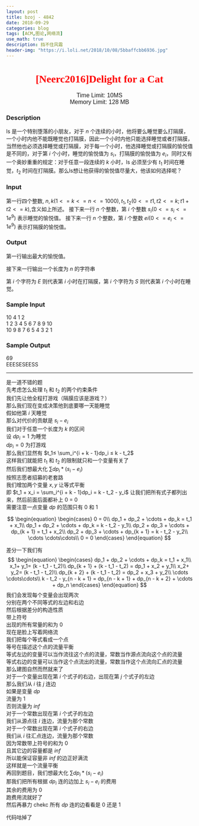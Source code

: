 ```yaml
---
layout: post
title: bzoj - 4842
date: 2018-09-29
categories: blog
tags: [ACM,图论,网络流]
use_math: true
description: 挡不住风霜
header-img: "https://i.loli.net/2018/10/08/5bbaffcbb6936.jpg"
---
```





<center><h1><font face="verdana" color="red"> [Neerc2016]Delight for a Cat </font></h1></center>

<center><font size="3" face="arial"> Time Limit: 10MS </font></center>	 
<center><font size="3" face="arial"> Memory Limit: 128 MB </font></center>	 	



### Description

ls 是一个特别堕落的小朋友，对于 $n$ 个连续的小时，他将要么睡觉要么打隔膜，一个小时内他不能既睡觉也打隔膜，因此一个小时内他只能选择睡觉或者打隔膜，当然他也必须选择睡觉或打隔膜，对于每一个小时，他选择睡觉或打隔膜的愉悦值是不同的，对于第 $i$ 个小时，睡觉的愉悦值为 $s_i$，打隔膜的愉悦值为 $e_i$，同时又有一个奥妙重重的规定：对于任意一段连续的 $k$ 小时，ls 必须至少有 $t_1$ 时间在睡觉，$t_2$ 时间在打隔膜。那么ls想让他获得的愉悦值尽量大，他该如何选择呢？

### Input

第一行四个整数, $n, k(1<=k<=n<=1000),t_1,t_2(0<=t1,t2<=k;t1+t2<=k)$,含义如上所述。
接下来一行 $n$ 个整数，第 $i$ 个整数 $s_i(0<=s_i<=1e^9)$ 表示睡觉的愉悦值。
接下来一行 $n$ 个整数，第 $i$ 个整数 $ei(0<=e_i<=1e^9)$ 表示打隔膜的愉悦值。

### Output

第一行输出最大的愉悦值。

接下来一行输出一个长度为 $n$ 的字符串

第 $i$ 个字符为 $E$ 则代表第 $i$ 小时在打隔膜，第 $i$ 个字符为 $S$ 则代表第 $i$ 个小时在睡觉。

### Sample Input

10 4 1 2<br>
1 2 3 4 5 6 7 8 9 10<br>
10 9 8 7 6 5 4 3 2 1<br>

### Sample Output

69<br>
EEESESEESS<br>

***

是一道不错的题<br>
先考虑怎么处理 $t_1$ 和 $t_2$ 的两个约束条件<br>
我们先让他全程打游戏（隔膜应该是游戏？）<br>
那么我们现在变成决策他到底要哪一天能睡觉<br>
假如他第 $i$ 天睡觉<br>
那么对代价的贡献是 $s_i - e_i$<br>
我们对于任意一个长度为 $k$ 的区间<br>
设 $dp_i = 1$ 为睡觉<br>
$dp_i = 0$ 为打游戏<br>
那么我们显然有 $t_1≤ \sum_i^{i + k - 1}dp_i ≤ k - t_2$<br>
这样我们就能把 $t_1$ 和 $t_2$ 的限制就只和一个变量有关了<br>
然后我们想最大化 $\sum dp_i * (s_i - e_i)$<br>
按照志愿者招募的老套路<br>
我们增加两个变量 $x, y$  让等式平衡<br>
即 $t_1 + x_i = \sum_i^{i + k - 1}dp_i = k - t_2 - y_i$
让我们把所有式子都列出来，然后前面后面都补上 0 = 0<br>需要注意一点变量 $dp$ 的范围只有 0 和 1<br>



$$
\begin{equation}
\begin{cases}
0 = 0\\
dp_1 + dp_2 + \cdots + dp_k = t_1 + x_1\\
dp_1 + dp_2 + \cdots + dp_k = k - t_2 - y_1\\ 
dp_2 + dp_3 + \cdots + dp_{k + 1} = t_1 + x_2\\
dp_2 + dp_3 + \cdots + dp_{k + 1} = k - t_2 - y_2\\
\cdots \cdots\cdots\\
0 = 0
\end{cases}
\end{equation}
$$




差分一下我们有<br>
$$
\begin{equation}
\begin{cases}
dp_1 + dp_2 + \cdots + dp_k = t_1 + x_1\\
x_1+ y_1= (k - t_1 - t_2)\\
dp_{k + 1} + (k - t_1 - t_2) = dp_1 + x_2 + y_1\\
x_2+ y_2= (k - t_1 - t_2)\\
dp_{k + 2} + (k - t_1 - t_2) = dp_2 + x_3 + y_2\\
\cdots \cdots\cdots\\
k - t_2 - y_{n - k + 1} = dp_{n - k + 1} + dp_{n - k + 2} + \cdots + dp_n
\end{cases}
\end{equation}
$$
我们会发现每个变量会出现两次<br>
分别在两个不同等式的左边和右边<br>
然后根据差分的构造性质<br>
带上符号<br>
出现的所有常量的和为 0<br>
现在是脸上写着网络流<br>
我们把每个等式看成一个点<br>
等号在描述这个点的流量平衡<br>
等式左边的变量可以当作流往这个点的流量，常数当作源点流向这个点的流量<br>
等式右边的变量可以当作这个点流出的流量，常数当作这个点流向汇点的流量<br>
那么建图自然而然就来了<br>
对于一个变量出现在第 $i$ 个式子的右边，出现在第 $j$ 个式子的左边<br>
那么我们从 $i$ 往 $j$ 连边<br>
如果是变量 $dp$<br>
流量为 1<br>
否则流量为 $inf$<br>
对于一个常数出现在第 $i$ 个式子的左边<br>
我们从源点往 $i$ 连边，流量为那个常数<br>
对于一个常数出现在第 $i$ 个式子的右边<br>
我们从 $i$  往汇点连边，流量为那个常数<br>
因为常数带上符号的和为 $0$<br>
且其它边的容量都是 $inf$<br>
所以能保证容量非 $inf$ 的边正好满流<br>
这样就是一个流量平衡<br>
再回到题目，我们想最大化 $\sum dp_i * (s_i - e_i)$<br>
那我们把所有根据 $dp_i$ 连的边加上 $s_i - e_i$ 的费用<br>
其余的费用为 0<br>
跑费用流就好了<br>
然后再暴力 chekc 所有 $dp$ 连的边看看是 0 还是 1<br>



代码咕掉了<br>
